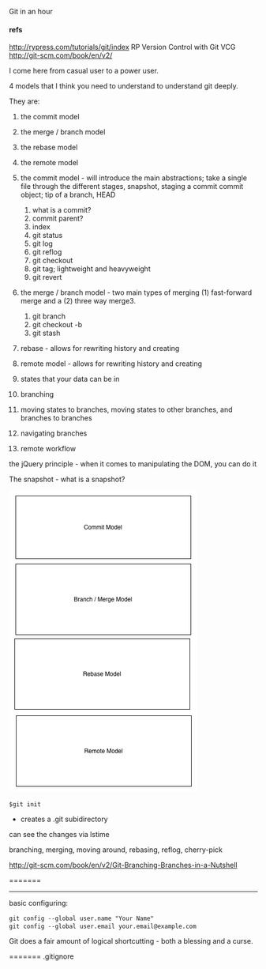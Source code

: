 
Git in an hour

#### refs 
http://rypress.com/tutorials/git/index RP
Version Control with Git VCG
http://git-scm.com/book/en/v2/



I come here from casual user to a power user.

4 models that I think you need to understand to understand git deeply. 

They are:
1. the commit model 
2. the merge / branch model 
3. the rebase model
4. the remote model 

1. the commit model - will introduce the main abstractions; take a single file through the different stages, snapshot, staging a commit
   commit object; tip of a branch, HEAD
   
   1.  what is a commit?
   2. commit parent? 
   3. index 
   4. git status
   5. git log
   6. git reflog 
   7. git checkout 
   8. git tag; lightweight and heavyweight
   9. git revert <tagid>
   
   
2. the merge / branch model - two main types of merging (1) fast-forward merge and a (2) three way merge3. 
   1.  git branch
   2. git checkout -b 
   3. git stash
   
3. rebase - allows for rewriting history and creating 

4. remote model - allows for rewriting history and creating 



1. states that your data can be in
2. branching
3. moving states to branches, moving states to other branches, and branches to branches 
4. navigating branches
5. remote workflow

the jQuery principle - when it comes to manipulating the DOM, you can do it

The snapshot - what is a snapshot? 


![alt tag](intro-diagram.png)



````
$git init
````



  * creates a .git subidirectory



can see the changes via lstime  


branching, merging, moving around, rebasing, reflog, cherry-pick
  
  
http://git-scm.com/book/en/v2/Git-Branching-Branches-in-a-Nutshell


=======

  

------------
basic configuring:

````
git config --global user.name "Your Name"
git config --global user.email your.email@example.com
`````

Git does a fair amount of logical shortcutting - both a blessing and a curse.


=======
.gitignore


